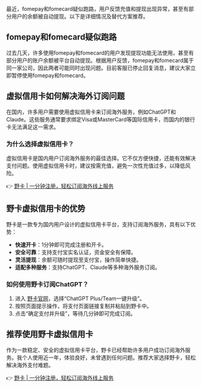 最近，fomepay和fomecard疑似跑路，用户反馈充值和提现出现异常，甚至有部分用户的余额被自动提现。以下是详细情况及替代方案推荐。

## fomepay和fomecard疑似跑路

过去几天，许多使用fomepay和fomecard的用户发现提现功能无法使用，甚至有部分用户的账户余额被平台自动提现。根据用户反馈，fomepay和fomecard属于同一家公司，因此两者可能同时出现问题。目前客服已停止回复消息，建议大家立即暂停使用fomepay和fomecard。

## 虚拟信用卡如何解决海外订阅问题

在国内，许多用户需要使用虚拟信用卡来订阅海外服务，例如ChatGPT和Claude。这些服务通常要求绑定Visa或MasterCard等国际信用卡，而国内的银行卡无法满足这一需求。

### 为什么选择虚拟信用卡？

虚拟信用卡是国内用户订阅海外服务的最佳选择。它不仅方便快捷，还能有效解决支付问题。使用虚拟信用卡时，建议按需充值，避免一次性充值过多，以降低风险。

👉 [野卡 | 一分钟注册，轻松订阅海外线上服务](https://bit.ly/bewildcard)

## 野卡虚拟信用卡的优势

野卡是一款专为国内用户设计的虚拟信用卡平台，支持订阅海外服务，具有以下优势：

- **快速开卡**：1分钟即可完成注册和开卡。
- **安全可靠**：支持支付宝实名认证，资金安全有保障。
- **灵活提现**：余额可随时提现至支付宝，操作简单快捷。
- **适配多种服务**：支持ChatGPT、Claude等多种海外服务订阅。

### 如何使用野卡订阅ChatGPT？

1. 进入 [野卡官网](https://bit.ly/bewildcard)，选择“ChatGPT Plus/Team一键升级”。
2. 按照页面提示操作，将支付页面链接复制并粘贴到野卡中。
3. 点击“确定支付并升级”，等待几分钟即可完成订阅。

## 推荐使用野卡虚拟信用卡

作为一款稳定、安全的虚拟信用卡平台，野卡已经帮助许多用户成功订阅海外服务。我个人使用近一年，体验良好，未曾遇到任何问题。推荐大家选择野卡，轻松解决海外支付难题。

👉 [野卡 | 一分钟注册，轻松订阅海外线上服务](https://bit.ly/bewildcard)